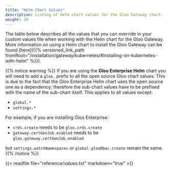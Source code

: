 ```yaml
---
title: "Helm Chart Values"
description: Listing of Helm chart values for the Gloo Gateway chart.
weight: 30
---
```


The table below describes all the values that you can override in your custom values file when working with the Helm 
chart for the Gloo Gateway. More information on using a Helm chart to install the Gloo Gateway can be found 
[here]({{% versioned_link_path fromRoot="/installation/gateway/kubernetes/#installing-on-kubernetes-with-helm" %}}).

{{% notice warning %}}
If you are using the **Gloo Enterprise Helm** chart you will need to add a `gloo.` prefix to all the open source Gloo 
chart values. This is due to the fact that the Gloo Enterprise Helm chart uses the open source one as a dependency; 
therefore the sub-chart values have to be prefixed with the name of the sub-chart itself. 
This applies to all values except:

- `global.*`
- `settings.*`

For example, if you are installing Gloo Enterprise:

- `crds.create` needs to be `gloo.crds.create`
- `gateway.certGenJob.enabled` needs to be `gloo.gateway.certGenJob.enabled`

but `settings.watchNamespaces` or `global.glooRbac.create` remain the same.
{{% /notice %}}

{{< readfile file="reference/values.txt" markdown="true" >}}